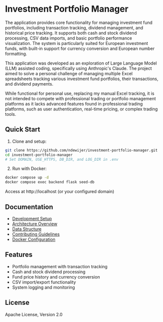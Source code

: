 # Investment Portfolio Manager

The application provides core functionality for managing investment fund portfolios, including transaction tracking, dividend management, and historical price tracking. It supports both cash and stock dividend processing, CSV data imports, and basic portfolio performance visualization. The system is particularly suited for European investment funds, with built-in support for currency conversion and European number formatting.

This application was developed as an exploration of Large Language Model (LLM) assisted coding, specifically using Anthropic's Claude. The project aimed to solve a personal challenge of managing multiple Excel spreadsheets tracking various investment fund portfolios, their transactions, and dividend payments.

While functional for personal use, replacing my manual Excel tracking, it is not intended to compete with professional trading or portfolio management platforms as it lacks advanced features found in professional trading platforms, such as user authentication, real-time pricing, or complex trading tools.

## Quick Start

1. Clone and setup:
```bash
git clone https://github.com/ndewijer/investment-portfolio-manager.git
cd investment-portfolio-manager
# Set DOMAIN, USE_HTTPS, DB_DIR, and LOG_DIR in .env
```

2. Run with Docker:
```bash
docker compose up -d
docker compose exec backend flask seed-db
```

Access at http://localhost (or your configured domain)

## Documentation
- [Development Setup](docs/DEVELOPMENT.md)
- [Architecture Overview](docs/ARCHITECTURE.md)
- [Data Structure](docs/DATA.md)
- [Contributing Guidelines](docs/CONTRIBUTING.md)
- [Docker Configuration](docs/DOCKER.md)

## Features
- Portfolio management with transaction tracking
- Cash and stock dividend processing
- Fund price history and currency conversion
- CSV import/export functionality
- System logging and monitoring

## License
Apache License, Version 2.0
